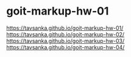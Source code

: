 # goit-markup-hw-01
https://tavsanka.github.io/goit-markup-hw-01/
https://tavsanka.github.io/goit-markup-hw-02/
https://tavsanka.github.io/goit-markup-hw-03/
https://tavsanka.github.io/goit-markup-hw-04/
